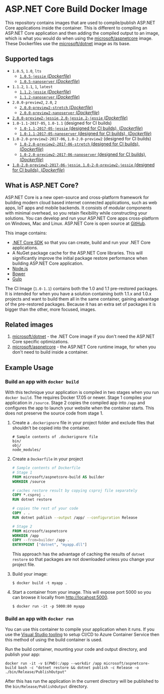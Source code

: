 
ASP.NET Core Build Docker Image
===============================

This repository contains images that are used to compile/publish ASP.NET Core applications inside the container. This is different to compiling an ASP.NET Core application and then adding the compiled output to an image, which is what you would do when using the [microsoft/aspnetcore](https://hub.docker.com/r/microsoft/aspnetcore/) image. These Dockerfiles use the [microsoft/dotnet](https://hub.docker.com/r/microsoft/dotnet/) image as its base.

## Supported tags

- `1.0.5`, `1.0`, `lts`
    - [`1.0.5-jessie` (*Dockerfile*)](https://github.com/aspnet/aspnet-docker/blob/master/1.0/jessie/sdk/Dockerfile)
    - [`1.0.5-nanoserver` (*Dockerfile*)](https://github.com/aspnet/aspnet-docker/blob/master/1.0/nanoserver/sdk/Dockerfile)
- `1.1.2`, `1.1`, `1`, `latest`
    - [`1.1.2-jessie` (*Dockerfile*)](https://github.com/aspnet/aspnet-docker/blob/master/1.1/jessie/sdk/Dockerfile)
    - [`1.1.2-nanoserver` (*Dockerfile*)](https://github.com/aspnet/aspnet-docker/blob/master/1.1/nanoserver/sdk/Dockerfile)
- `2.0.0-preview2`, `2.0`, `2`
    - [`2.0.0-preview2-stretch` (*Dockerfile*)](https://github.com/aspnet/aspnet-docker/blob/master/2.0/stretch/sdk/Dockerfile)
    - [`2.0.0-preview2-nanoserver` (*Dockerfile*)](https://github.com/aspnet/aspnet-docker/blob/master/2.0/nanoserver/sdk/Dockerfile)
- [`2.0.0-preview2-jessie`, `2.0-jessie`, `2-jessie` (*Dockerfile*)](https://github.com/aspnet/aspnet-docker/blob/master/2.0/jessie/sdk/Dockerfile)
- `1.0-1.1-2017-05`, `1.0-1.1` (designed for CI builds)
    - [`1.0-1.1-2017-05-jessie` (designed for CI builds), (*Dockerfile*)](https://github.com/aspnet/aspnet-docker/blob/master/1.1/jessie/kitchensink/Dockerfile)
    - [`1.0-1.1-2017-05-nanoserver` (designed for CI builds), (*Dockerfile*)](https://github.com/aspnet/aspnet-docker/blob/master/1.1/nanoserver/kitchensink/Dockerfile)
- `1.0-2.0-preview2-2017-06`, `1.0-2.0-preview2` (designed for CI builds)
    - [`1.0-2.0-preview2-2017-06-stretch` (designed for CI builds), (*Dockerfile*)](https://github.com/aspnet/aspnet-docker/blob/master/2.0/stretch/kitchensink/Dockerfile)
    - [`1.0-2.0-preview2-2017-06-nanoserver` (designed for CI builds), (*Dockerfile*)](https://github.com/aspnet/aspnet-docker/blob/master/2.0/nanoserver/kitchensink/Dockerfile)
- [`1.0-2.0-preview2-2017-06-jessie`, `1.0-2-0-preview2-jessie` (designed for CI builds), (*Dockerfile*)](https://github.com/aspnet/aspnet-docker/blob/master/2.0/jessie/kitchensink/Dockerfile)

## What is ASP.NET Core?

ASP.NET Core is a new open-source and cross-platform framework for building modern cloud based internet connected applications, such as web apps, IoT apps and mobile backends. It consists of modular components with minimal overhead, so you retain flexibility while constructing your solutions. You can develop and run your ASP.NET Core apps cross-platform on Windows, Mac and Linux. ASP.NET Core is open source at [GitHub](https://github.com/aspnet).

This image contains:

- [.NET Core SDK](https://github.com/dotnet/cli) so that you can create, build and run your .NET Core applications.
- A NuGet package cache for the ASP.NET Core libraries.  This will significantly improve the initial package restore performance when building ASP.NET Core application.
- [Node.js](https://nodejs.org)
- [Bower](https://bower.io/)
- [Gulp](http://gulpjs.com/)

The CI Image (`1.0-1.1`) contains both the 1.0 and 1.1 pre-restored packages. It is intended for when you have a solution containing both 1.1.x and 1.0.x projects and want to build them all in the same container, gaining advantage of the pre-restored packages. Because it has an extra set of packages it is bigger than the other, more focused, images.

## Related images

1. [microsoft/dotnet](https://hub.docker.com/r/microsoft/dotnet/) - the .NET Core image if you don't need the ASP.NET Core specific optimizations.
2. [microsoft/aspnetcore](https://hub.docker.com/r/microsoft/aspnetcore/) - the ASP.NET Core runtime image, for when you don't need to build inside a container.

## Example Usage

### Build an app with `docker build`

With this technique your application is compiled in two stages when you run `docker build`.
The requires Docker 17.05 or newer.
Stage 1 compiles your application in `/source`.
Stage 2 copies the compiled app into `/app` and configures the app to launch your website when the container starts. This does not preserve the source code from stage 1.

1. Create a `.dockerignore` file in your project folder and exclude files that shouldn't be copied into the container.

    ```
    # Sample contents of .dockerignore file
    bin/
    obj/
    node_modules/
    ```

1. Create a `Dockerfile` in your project

    ```Dockerfile
    # Sample contents of Dockerfile
    # Stage 1
    FROM microsoft/aspnetcore-build AS builder
    WORKDIR /source

    # caches restore result by copying csproj file separately
    COPY *.csproj .
    RUN dotnet restore

    # copies the rest of your code
    COPY . .
    RUN dotnet publish --output /app/ --configuration Release

    # Stage 2
    FROM microsoft/aspnetcore
    WORKDIR /app
    COPY --from=builder /app .
    ENTRYPOINT ["dotnet", "myapp.dll"]
    ```

    This approach has the advantage of caching the results of `dotnet restore` so that packages are not downloaded unless you change your project file.

1. Build your image:

    ```
    $ docker build -t myapp .
    ```

1. Start a container from your image. This will expose port 5000 so you can browse it locally from <http://locahost:5000>.

    ```
    $ docker run -it -p 5000:80 myapp
    ```

### Build an app with `docker run`

You can use this container to compile your application when it runs. If you use the [Visual Studio tooling](https://blogs.msdn.microsoft.com/webdev/2016/11/16/new-docker-tools-for-visual-studio/) to setup CI/CD to Azure Container Service then this method of using the build container is used.

Run the build container, mounting your code and output directory, and publish your app:

```
docker run -it -v $(PWD):/app --workdir /app microsoft/aspnetcore-build bash -c "dotnet restore && dotnet publish -c Release -o ./bin/Release/PublishOutput"
```

After this has run the application in the current directory will be published to the `bin/Release/PublishOutput` directory.

